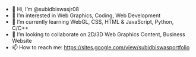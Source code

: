 - 👋 Hi, I’m @subidbiswasjr08
- 👀 I’m interested in Web Graphics, Coding, Web Development
- 🌱 I’m currently learning WebGL, CSS, HTML & JavaScript, Python, C/C++
- 💞️ I’m looking to collaborate on 2D/3D Web Graphics Content, Business Website
- 📫 How to reach me:  <https://sites.google.com/view/subidbiswasportfolio>

<!---
subidbiswasjr08/subidbiswasjr08 is a ✨ special ✨ repository because its `README.md` (this file) appears on your GitHub profile.
You can click the Preview link to take a look at your changes.
--->
